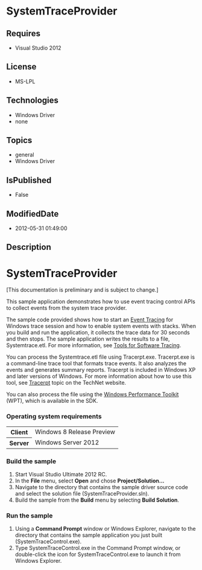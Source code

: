 # SystemTraceProvider
## Requires
* Visual Studio 2012
## License
* MS-LPL
## Technologies
* Windows Driver
* none
## Topics
* general
* Windows Driver
## IsPublished
* False
## ModifiedDate
* 2012-05-31 01:49:00
## Description

<div id="mainSection">
<div class="clsServerSDKContent">
<h1><a id="gallery_samples.examplegallerysample"></a>SystemTraceProvider</h1>
</div>
<p class="CCE_Message">[This documentation is preliminary and is subject to change.]</p>
<p>This sample application demonstrates how to use event tracing control APIs to collect events from the system trace provider.
</p>
<p>The sample code provided shows how to start an <a href="http://msdn.microsoft.com/en-us/library/windows/hardware/Bb968803">
Event Tracing</a> for Windows trace session and how to enable system events with stacks. When you build and run the application, it collects the trace data for 30 seconds and then stops. The sample application writes the results to a file, Systemtrace.etl.
 For more information, see <a href="http://msdn.microsoft.com/en-us/library/windows/hardware/Ff552961">
Tools for Software Tracing</a>. </p>
<p>You can process the Systemtrace.etl file using Tracerpt.exe. Tracerpt.exe is a command-line trace tool that formats trace events. It also analyzes the events and generates summary reports. Tracerpt is included in Windows XP and later versions of Windows.
 For more information about how to use this tool, see <a href="http://go.microsoft.com/fwlink/?linkid=179389">
Tracerpt</a> topic on the TechNet website. </p>
<p>You can also process the file using the <a href="http://go.microsoft.com/fwlink/?LinkId=250774">
Windows Performance Toolkit</a> (WPT), which is available in the SDK.</p>
<h3>Operating system requirements</h3>
<table>
<tbody>
<tr>
<th>Client</th>
<td><dt>Windows&nbsp;8 Release Preview </dt></td>
</tr>
<tr>
<th>Server</th>
<td><dt>Windows Server&nbsp;2012 </dt></td>
</tr>
</tbody>
</table>
<h3>Build the sample</h3>
<ol>
<li>Start Visual Studio Ultimate&nbsp;2012 RC. </li><li>In the <b>File</b> menu, select <b>Open</b> and chose <b>Project/Solution...</b>
</li><li>Navigate to the directory that contains the sample driver source code and select the solution file (SystemTraceProvider.sln).
</li><li>Build the sample from the <b>Build</b> menu by selecting <b>Build Solution</b>.
</li></ol>
<h3>Run the sample</h3>
<ol>
<li>Using a <b>Command Prompt</b> window or Windows Explorer, navigate to the directory that contains the sample application you just built (SystemTraceControl.exe).
</li><li>Type SystemTraceControl.exe in the Command Prompt window, or double-click the icon for SystemTraceControl.exe to launch it from Windows Explorer.
</li></ol>
</div>

